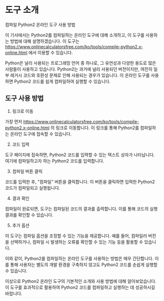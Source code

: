 도구 소개
=====

컴파일 Python2 온라인 도구 사용 방법

이 기사에서는 Python2를 컴파일하는 온라인 도구에 대해 소개하고, 이 도구를 사용하는 방법에 대해 설명하겠습니다. 이 도구는 <https://www.onlinecalculatorsfree.com/ko/tools/compile-python2.x-online.html> 에서 이용할 수 있습니다.

Python은 널리 사용되는 프로그래밍 언어 중 하나로, 그 유연성과 다양한 용도로 많은 사람들이 사용하고 있습니다. Python2는 과거에 널리 사용되던 버전이지만, 여전히 일부 레거시 코드와 호환성 문제로 인해 사용되는 경우가 있습니다. 이 온라인 도구를 사용하면 Python2 코드를 쉽게 컴파일하여 실행할 수 있습니다.

도구 사용 방법
--------

1. 링크로 이동

가장 먼저 <https://www.onlinecalculatorsfree.com/ko/tools/compile-python2.x-online.html> 의 링크로 이동합니다. 이 링크를 통해 Python2를 컴파일하는 온라인 도구에 접속할 수 있습니다.

2. 코드 입력

도구 페이지에 접속하면, Python2 코드를 입력할 수 있는 텍스트 상자가 나타납니다. 여기에 컴파일하고자 하는 Python2 코드를 입력합니다.

3. 컴파일 버튼 클릭

코드를 입력한 후, "컴파일" 버튼을 클릭합니다. 이 버튼을 클릭하면 입력한 Python2 코드가 컴파일되고 실행됩니다.

4. 결과 확인

컴파일이 완료되면, 도구는 컴파일된 코드의 결과를 출력합니다. 이를 통해 코드의 실행 결과를 확인할 수 있습니다.

5. 추가 옵션

이 도구는 컴파일 옵션을 조정할 수 있는 기능을 제공합니다. 예를 들어, 컴파일러 버전을 선택하거나, 컴파일 시 발생하는 오류를 확인할 수 있는 기능 등을 활용할 수 있습니다.

이와 같이, Python2를 컴파일하는 온라인 도구를 사용하는 방법은 매우 간단합니다. 이를 통해 사용자는 별도의 개발 환경을 구축하지 않고도 Python2 코드를 손쉽게 실행할 수 있습니다.

이상으로 Python2 온라인 도구의 기본적인 소개와 사용 방법에 대해 알아보았습니다. 이 도구를 효과적으로 활용하여 Python2 코드를 컴파일하고 실행하는 데 성공하시길 바랍니다.